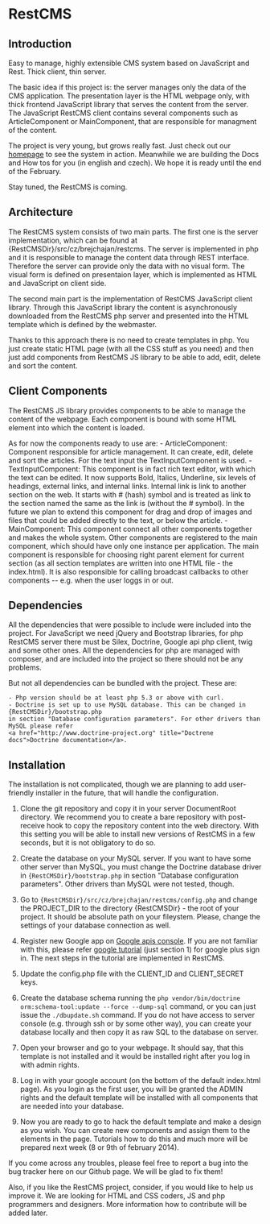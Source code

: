 RestCMS
==================

Introduction
------------------

Easy to manage, highly extensible CMS system based on JavaScript and Rest. Thick client, thin server.

The basic idea if this project is: the server manages only the data of the CMS application.
The presentation layer is the HTML webpage only, with thick frontend JavaScript library that
serves the content from the server. The JavaScript RestCMS client contains several components
such as ArticleComponent or MainComponent, that are responsible for managment of the content.

The project is very young, but grows really fast. Just check out our 
<a href="http://restcms.brejchajan.cz">homepage</a> to see the system in action. Meanwhile we are
building the Docs and How tos for you (in english and czech). We hope it is ready until 
the end of the February.

Stay tuned, the RestCMS is coming.

Architecture
------------------
The RestCMS system consists of two main parts. The first one is the server implementation, 
which can be found at {RestCMSDir}/src/cz/brejchajan/restcms. The server is implemented in 
php and it is responsible to manage the content data through REST interface. Therefore
the server can provide only the data with no visual form. The visual form is defined on
presentaion layer, which is implemented as HTML and JavaScript on client side.

The second main part is the implementation of RestCMS JavaScript client library. Through
this JavaScript library the content is asynchronously downloaded from the RestCMS php server
and presented into the HTML template which is defined by the webmaster.

Thanks to this approach there is no need to create templates in php. You just create 
static HTML page (with all the CSS stuff as you need) and then just add components from
RestCMS JS library to be able to add, edit, delete and sort the content.

Client Components
-----------------
The RestCMS JS library provides components to be able to manage the content of the webpage.
Each component is bound with some HTML element into which the content is loaded.

As for now the components ready to use are:
	- ArticleComponent: 	Component responsible for article management. It can create, edit,
							delete and sort the articles. For the text input the TextInputComponent
							is used.
	- TextInputComponent: This component is in fact rich text editor, with which the text
							can be edited. It now supports Bold, Italics, Underline, six
							levels of headings, external links, and internal links. Internal
							link is link to another section on the web. It starts with # (hash)
							symbol and is treated as link to the section named the same as 
							the link is (without the # symbol).
							In the future we plan to extend this component for drag and drop
							of images and files that could be added directly to the text, or
							below the article.
	- MainComponent: 		This component connect all other components together and makes 
							the whole system. Other components are registered to the main component,
							which should have only one instance per application. The main component
							is responsible for choosing right parent element for current 
							section (as all section templates are written into one HTML file -
							the index.html). It is also responsible for calling broadcast
							callbacks to other components -- e.g. when the user loggs in
							or out.
							
Dependencies
------------------
All the dependencies that were possible to include were included into the project. For JavaScript
we need jQuery and Bootstrap libraries, for php RestCMS server there must be Silex, Doctrine,
Google api php client, twig and some other ones. All the dependencies for php are managed with 
composer, and are included into the project so there should not be any problems.

But not all dependencies can be bundled with the project. These are:
	
	- Php version should be at least php 5.3 or above with curl.
	- Doctrine is set up to use MySQL database. This can be changed in {RestCMSDir}/bootstrap.php
	in section "Database configuration parameters". For other drivers than MySQL please refer
 	<a href="http://www.doctrine-project.org" title="Doctrene docs">Doctrine documentation</a>.
 	
Installation
------------------
The installation is not complicated, though we are planning to add user-friendly installer in
the future, that will handle the configuration.

1) Clone the git repository and copy it in your server DocumentRoot directory. We recommend you
to create a bare repository with post-receive hook to copy the repository content into the web
directory. With this setting you will be able to install new versions of RestCMS in a few seconds,
but it is not obligatory to do so.

2) Create the database on your MySQL server. If you want to have some other server than MySQL,
you must change the Doctrine database driver in ```{RestCMSDir}/bootstrap.php``` in section "Database
configuration parameters". Other drivers than MySQL were not tested, though.

3) Go to ```{RestCMSDir}/src/cz/brejchajan/restcms/config.php``` and change the PROJECT_DIR 
to the directory {RestCMSDir} - the root of your project. It should be absolute path on your
fileystem. Please, change the settings of your database connection as well.

4) Register new Google app on <a href="https://code.google.com/apis/console">Google apis console</a>.
If you are not familiar with this, please refer <a href="https://developers.google.com/+/quickstart/javascript">
google tutorial</a> (just section 1) for google plus sign in. The next steps in the tutorial
are implemented in RestCMS.

5) Update the config.php file with the CLIENT_ID and CLIENT_SECRET keys.

6) Create the database schema running the ```php vendor/bin/doctrine orm:schema-tool:update --force --dump-sql```
command, or you can just issue the ```./dbupdate.sh``` command. If you do not have access to 
server console (e.g. through ssh or by some other way), you can create your database locally
and then copy it as raw SQL to the database on server.

7) Open your browser and go to your webpage. It should say, that this template is not installed
and it would be installed right after you log in with admin rights.

8) Log in with your google account (on the bottom of the default index.html page). As you login
as the first user, you will be granted the ADMIN rights and the default template will be installed
with all components that are needed into your database.

9) Now you are ready to go to hack the default template and make a design as you wish. You can
create new components and assign them to the elements in the page. Tutorials how to do this and
much more will be prepared next week (8 or 9th of february 2014).

If you come across any troubles, please feel free to report a bug into the bug tracker here on our
Github page. We will be glad to fix them!

Also, if you like the RestCMS project, consider, if you would like to help us improve it. We are
looking for HTML and CSS coders, JS and php programmers and designers. More information how to contribute
will be added later.




							


